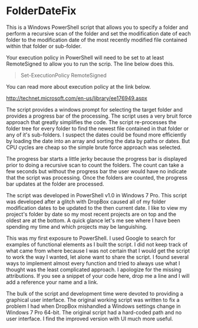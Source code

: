 FolderDateFix
=============

This is a Windows PowerShell script that allows you to specify a folder and perform a recursive scan of the folder and set the modification date of each folder to the modification date of the most recently modified file contained within that folder or sub-folder.

Your execution policy in PowerShell will need to be set to at least RemoteSigned to allow you to run the scrip. The line below does this. 
>Set-ExecutionPolicy RemoteSigned

You can read more about execution policy at the link below.

http://technet.microsoft.com/en-us/library/ee176949.aspx

The script provides a windows prompt for selecting the target folder and provides a progress bar of the processing. The script uses a very bruit force approach that greatly simplifies the code. The script re-processes the folder tree for every folder to find the newest file contained in that folder or any of it's sub-folders. I suspect the dates could be found more efficiently by loading the date into an array and sorting the data by paths or dates. But CPU cycles are cheap so the simple brute force approach was selected.

The progress bar starts a little jerky because the progress bar is displayed prior to doing a recursive scan to count the folders. The count can take a few seconds but without the progress bar the user would have no indicate that the script was processing. Once the folders are counted, the progress bar updates at the folder are processed. 

The script was developed in PowerShell v1.0 in Windows 7 Pro. This script was developed after a glitch with DropBox caused all of my folder modification dates to be updated to the then current date. I like to view my project's folder by date so my most recent projects are on top and the oldest are at the bottom. A quick glance let's me see where I have been spending my time and which projects may be languishing. 

This was my first exposure to PowerShell. I used Google to search for examples of functional elements as I built the script. I did not keep track of what came from where because I was not certain that I would get the script to work the way I wanted, let alone want to share the script. I found several ways to implement almost every function and tried to always use what I thought was the least complicated approach. I apologize for the missing attributions. If you see a snippet of your code here, drop me a line and I will add a reference your name and a link. 

The bulk of the script and development time were devoted to providing a graphical user interface. The original working script was written to fix a problem I had when DropBox mishandled a Windows settings change in Windows 7 Pro 64-bit. The original script had a hard-coded path and no user interface. I find the improved version with UI much more useful. 
